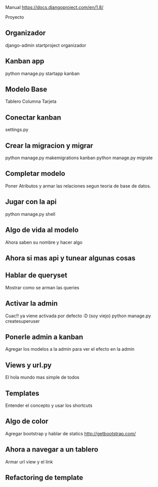 
Manual
https://docs.djangoproject.com/en/1.8/

Proyecto

Organizador
-----------
django-admin startproject organizador

Kanban app
----------
python manage.py startapp kanban

Modelo Base
-----------

Tablero
Columna
Tarjeta

Conectar kanban
---------------
settings.py

Crear la migracion y migrar
---------------------------
python manage.py makemigrations kanban
python manage.py migrate

Completar modelo
----------------
Poner Atributos y armar las relaciones segun teoria de base de datos.

Jugar con la api
----------------
python manage.py shell

Algo de vida al modelo
----------------------
Ahora saben su nombre y hacer algo

Ahora si mas api y tunear algunas cosas
---------------------------------------

Hablar de queryset
------------------
Mostrar como se arman las queries

Activar la admin
----------------
Cuac!! ya viene activada por defecto :D (soy viejo)
python manage.py createsuperuser

Ponerle admin a kanban
----------------------
Agregar los modelos a la admin para ver el efecto en la admin

Views y url.py
--------------
El hola mundo mas simple de todos

Templates
---------
Entender el concepto y usar los shortcuts

Algo de color
-------------
Agregar bootstrap y hablar de statics
http://getbootstrap.com/

Ahora a navegar a un tablero
----------------------------
Armar url view y el link

Refactoring de template
-----------------------



